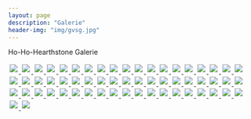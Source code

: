 ```yaml
---
layout: page
description: "Galerie"
header-img: "img/gvsg.jpg"
---
```


<script src="//ajax.googleapis.com/ajax/libs/jquery/1.11.2/jquery.min.js"></script>
<script src="../js/lightbox.min.js"></script>
<link href="../css/lightbox.css" rel="stylesheet" />

<style media="screen">
	img.thumbs {
		padding: 0.2em;
	}
</style>

<p>Ho-Ho-Hearthstone Galerie</p>

<a href="../img/hohohearthstone/hohohearthstone-1.jpg" data-lightbox="1" title="Ho-Ho-Hearthstone">
	<img src="../img/hohohearthstone/hohohearthstone-thumb-1.jpg" class="thumbs">
</a>
<a href="../img/hohohearthstone/hohohearthstone-2.jpg" data-lightbox="2" title="Ho-Ho-Hearthstone">
	<img src="../img/hohohearthstone/hohohearthstone-thumb-2.jpg" class="thumbs">
</a>
<a href="../img/hohohearthstone/hohohearthstone-3.jpg" data-lightbox="1" title="Ho-Ho-Hearthstone">
	<img src="../img/hohohearthstone/hohohearthstone-thumb-3.jpg" class="thumbs">
</a>
<a href="../img/hohohearthstone/hohohearthstone-4.jpg" data-lightbox="1" title="Ho-Ho-Hearthstone">
	<img src="../img/hohohearthstone/hohohearthstone-thumb-4.jpg" class="thumbs">
</a>
<a href="../img/hohohearthstone/hohohearthstone-5.jpg" data-lightbox="1" title="Ho-Ho-Hearthstone">
	<img src="../img/hohohearthstone/hohohearthstone-thumb-5.jpg" class="thumbs">
</a>
<a href="../img/hohohearthstone/hohohearthstone-6.jpg" data-lightbox="1" title="Ho-Ho-Hearthstone">
	<img src="../img/hohohearthstone/hohohearthstone-thumb-6.jpg" class="thumbs">
</a>
<a href="../img/hohohearthstone/hohohearthstone-7.jpg" data-lightbox="1" title="Ho-Ho-Hearthstone">
	<img src="../img/hohohearthstone/hohohearthstone-thumb-7.jpg" class="thumbs">
</a>
<a href="../img/hohohearthstone/hohohearthstone-8.jpg" data-lightbox="1" title="Ho-Ho-Hearthstone">
	<img src="../img/hohohearthstone/hohohearthstone-thumb-8.jpg" class="thumbs">
</a>
<a href="../img/hohohearthstone/hohohearthstone-9.jpg" data-lightbox="1" title="Ho-Ho-Hearthstone">
	<img src="../img/hohohearthstone/hohohearthstone-thumb-9.jpg" class="thumbs">
</a>
<a href="../img/hohohearthstone/hohohearthstone-10.jpg" data-lightbox="1" title="Ho-Ho-Hearthstone">
	<img src="../img/hohohearthstone/hohohearthstone-thumb-10.jpg" class="thumbs">
</a>
<a href="../img/hohohearthstone/hohohearthstone-11.jpg" data-lightbox="0" title="Ho-Ho-Hearthstone">
	<img src="../img/hohohearthstone/hohohearthstone-thumb-11.jpg" class="thumbs">
</a>
<a href="../img/hohohearthstone/hohohearthstone-12.jpg" data-lightbox="0" title="Ho-Ho-Hearthstone">
	<img src="../img/hohohearthstone/hohohearthstone-thumb-12.jpg" class="thumbs">
</a>
<a href="../img/hohohearthstone/hohohearthstone-13.jpg" data-lightbox="1" title="Ho-Ho-Hearthstone">
	<img src="../img/hohohearthstone/hohohearthstone-thumb-13.jpg" class="thumbs">
</a>
<a href="../img/hohohearthstone/hohohearthstone-14.jpg" data-lightbox="1" title="Ho-Ho-Hearthstone">
	<img src="../img/hohohearthstone/hohohearthstone-thumb-14.jpg" class="thumbs">
</a>
<a href="../img/hohohearthstone/hohohearthstone-15.jpg" data-lightbox="1" title="Ho-Ho-Hearthstone">
	<img src="../img/hohohearthstone/hohohearthstone-thumb-15.jpg" class="thumbs">
</a>
<a href="../img/hohohearthstone/hohohearthstone-16.jpg" data-lightbox="1" title="Ho-Ho-Hearthstone">
	<img src="../img/hohohearthstone/hohohearthstone-thumb-16.jpg" class="thumbs">
</a>
<a href="../img/hohohearthstone/hohohearthstone-17.jpg" data-lightbox="1" title="Ho-Ho-Hearthstone">
	<img src="../img/hohohearthstone/hohohearthstone-thumb-17.jpg" class="thumbs">
</a>
<a href="../img/hohohearthstone/hohohearthstone-18.jpg" data-lightbox="1" title="Ho-Ho-Hearthstone">
	<img src="../img/hohohearthstone/hohohearthstone-thumb-18.jpg" class="thumbs">
</a>
<a href="../img/hohohearthstone/hohohearthstone-19.jpg" data-lightbox="1" title="Ho-Ho-Hearthstone">
	<img src="../img/hohohearthstone/hohohearthstone-thumb-19.jpg" class="thumbs">
</a>
<a href="../img/hohohearthstone/hohohearthstone-20.jpg" data-lightbox="1" title="Ho-Ho-Hearthstone">
	<img src="../img/hohohearthstone/hohohearthstone-thumb-20.jpg" class="thumbs">
</a>
<a href="../img/hohohearthstone/hohohearthstone-21.jpg" data-lightbox="1" title="Ho-Ho-Hearthstone">
	<img src="../img/hohohearthstone/hohohearthstone-thumb-21.jpg" class="thumbs">
</a>
<a href="../img/hohohearthstone/hohohearthstone-22.jpg" data-lightbox="2" title="Ho-Ho-Hearthstone">
	<img src="../img/hohohearthstone/hohohearthstone-thumb-22.jpg" class="thumbs">
</a>
<a href="../img/hohohearthstone/hohohearthstone-23.jpg" data-lightbox="1" title="Ho-Ho-Hearthstone">
	<img src="../img/hohohearthstone/hohohearthstone-thumb-23.jpg" class="thumbs">
</a>
<a href="../img/hohohearthstone/hohohearthstone-24.jpg" data-lightbox="1" title="Ho-Ho-Hearthstone">
	<img src="../img/hohohearthstone/hohohearthstone-thumb-24.jpg" class="thumbs">
</a>
<a href="../img/hohohearthstone/hohohearthstone-25.jpg" data-lightbox="1" title="Ho-Ho-Hearthstone">
	<img src="../img/hohohearthstone/hohohearthstone-thumb-25.jpg" class="thumbs">
</a>
<a href="../img/hohohearthstone/hohohearthstone-26.jpg" data-lightbox="1" title="Ho-Ho-Hearthstone">
	<img src="../img/hohohearthstone/hohohearthstone-thumb-26.jpg" class="thumbs">
</a>
<a href="../img/hohohearthstone/hohohearthstone-27.jpg" data-lightbox="1" title="Ho-Ho-Hearthstone">
	<img src="../img/hohohearthstone/hohohearthstone-thumb-27.jpg" class="thumbs">
</a>
<a href="../img/hohohearthstone/hohohearthstone-28.jpg" data-lightbox="1" title="Ho-Ho-Hearthstone">
	<img src="../img/hohohearthstone/hohohearthstone-thumb-28.jpg" class="thumbs">
</a>
<a href="../img/hohohearthstone/hohohearthstone-29.jpg" data-lightbox="1" title="Ho-Ho-Hearthstone">
	<img src="../img/hohohearthstone/hohohearthstone-thumb-29.jpg" class="thumbs">
</a>
<a href="../img/hohohearthstone/hohohearthstone-30.jpg" data-lightbox="1" title="Ho-Ho-Hearthstone">
	<img src="../img/hohohearthstone/hohohearthstone-thumb-30.jpg" class="thumbs">
</a>
<a href="../img/hohohearthstone/hohohearthstone-31.jpg" data-lightbox="1" title="Ho-Ho-Hearthstone">
	<img src="../img/hohohearthstone/hohohearthstone-thumb-31.jpg" class="thumbs">
</a>
<a href="../img/hohohearthstone/hohohearthstone-32.jpg" data-lightbox="2" title="Ho-Ho-Hearthstone">
	<img src="../img/hohohearthstone/hohohearthstone-thumb-32.jpg" class="thumbs">
</a>
<a href="../img/hohohearthstone/hohohearthstone-33.jpg" data-lightbox="1" title="Ho-Ho-Hearthstone">
	<img src="../img/hohohearthstone/hohohearthstone-thumb-33.jpg" class="thumbs">
</a>
<a href="../img/hohohearthstone/hohohearthstone-34.jpg" data-lightbox="1" title="Ho-Ho-Hearthstone">
	<img src="../img/hohohearthstone/hohohearthstone-thumb-34.jpg" class="thumbs">
</a>
<a href="../img/hohohearthstone/hohohearthstone-35.jpg" data-lightbox="1" title="Ho-Ho-Hearthstone">
	<img src="../img/hohohearthstone/hohohearthstone-thumb-35.jpg" class="thumbs">
</a>
<a href="../img/hohohearthstone/hohohearthstone-36.jpg" data-lightbox="1" title="Ho-Ho-Hearthstone">
	<img src="../img/hohohearthstone/hohohearthstone-thumb-36.jpg" class="thumbs">
</a>
<a href="../img/hohohearthstone/hohohearthstone-37.jpg" data-lightbox="1" title="Ho-Ho-Hearthstone">
	<img src="../img/hohohearthstone/hohohearthstone-thumb-37.jpg" class="thumbs">
</a>
<a href="../img/hohohearthstone/hohohearthstone-38.jpg" data-lightbox="1" title="Ho-Ho-Hearthstone">
	<img src="../img/hohohearthstone/hohohearthstone-thumb-38.jpg" class="thumbs">
</a>
<a href="../img/hohohearthstone/hohohearthstone-39.jpg" data-lightbox="1" title="Ho-Ho-Hearthstone">
	<img src="../img/hohohearthstone/hohohearthstone-thumb-39.jpg" class="thumbs">
</a>
<a href="../img/hohohearthstone/hohohearthstone-40.jpg" data-lightbox="1" title="Ho-Ho-Hearthstone">
	<img src="../img/hohohearthstone/hohohearthstone-thumb-40.jpg" class="thumbs">
</a>
<a href="../img/hohohearthstone/hohohearthstone-41.jpg" data-lightbox="1" title="Ho-Ho-Hearthstone">
	<img src="../img/hohohearthstone/hohohearthstone-thumb-41.jpg" class="thumbs">
</a>
<a href="../img/hohohearthstone/hohohearthstone-42.jpg" data-lightbox="2" title="Ho-Ho-Hearthstone">
	<img src="../img/hohohearthstone/hohohearthstone-thumb-42.jpg" class="thumbs">
</a>
<a href="../img/hohohearthstone/hohohearthstone-43.jpg" data-lightbox="1" title="Ho-Ho-Hearthstone">
	<img src="../img/hohohearthstone/hohohearthstone-thumb-43.jpg" class="thumbs">
</a>
<a href="../img/hohohearthstone/hohohearthstone-44.jpg" data-lightbox="1" title="Ho-Ho-Hearthstone">
	<img src="../img/hohohearthstone/hohohearthstone-thumb-44.jpg" class="thumbs">
</a>
<a href="../img/hohohearthstone/hohohearthstone-45.jpg" data-lightbox="1" title="Ho-Ho-Hearthstone">
	<img src="../img/hohohearthstone/hohohearthstone-thumb-45.jpg" class="thumbs">
</a>
<a href="../img/hohohearthstone/hohohearthstone-46.jpg" data-lightbox="1" title="Ho-Ho-Hearthstone">
	<img src="../img/hohohearthstone/hohohearthstone-thumb-46.jpg" class="thumbs">
</a>
<a href="../img/hohohearthstone/hohohearthstone-47.jpg" data-lightbox="1" title="Ho-Ho-Hearthstone">
	<img src="../img/hohohearthstone/hohohearthstone-thumb-47.jpg" class="thumbs">
</a>
<a href="../img/hohohearthstone/hohohearthstone-48.jpg" data-lightbox="1" title="Ho-Ho-Hearthstone">
	<img src="../img/hohohearthstone/hohohearthstone-thumb-48.jpg" class="thumbs">
</a>
<a href="../img/hohohearthstone/hohohearthstone-49.jpg" data-lightbox="1" title="Ho-Ho-Hearthstone">
	<img src="../img/hohohearthstone/hohohearthstone-thumb-49.jpg" class="thumbs">
</a>
<a href="../img/hohohearthstone/hohohearthstone-50.jpg" data-lightbox="1" title="Ho-Ho-Hearthstone">
	<img src="../img/hohohearthstone/hohohearthstone-thumb-50.jpg" class="thumbs">
</a>
<a href="../img/hohohearthstone/hohohearthstone-51.jpg" data-lightbox="1" title="Ho-Ho-Hearthstone">
	<img src="../img/hohohearthstone/hohohearthstone-thumb-51.jpg" class="thumbs">
</a>
<a href="../img/hohohearthstone/hohohearthstone-52.jpg" data-lightbox="2" title="Ho-Ho-Hearthstone">
	<img src="../img/hohohearthstone/hohohearthstone-thumb-52.jpg" class="thumbs">
</a>
<a href="../img/hohohearthstone/hohohearthstone-53.jpg" data-lightbox="1" title="Ho-Ho-Hearthstone">
	<img src="../img/hohohearthstone/hohohearthstone-thumb-53.jpg" class="thumbs">
</a>
<a href="../img/hohohearthstone/hohohearthstone-54.jpg" data-lightbox="1" title="Ho-Ho-Hearthstone">
	<img src="../img/hohohearthstone/hohohearthstone-thumb-54.jpg" class="thumbs">
</a>
<a href="../img/hohohearthstone/hohohearthstone-55.jpg" data-lightbox="1" title="Ho-Ho-Hearthstone">
	<img src="../img/hohohearthstone/hohohearthstone-thumb-55.jpg" class="thumbs">
</a>
<a href="../img/hohohearthstone/hohohearthstone-56.jpg" data-lightbox="1" title="Ho-Ho-Hearthstone">
	<img src="../img/hohohearthstone/hohohearthstone-thumb-56.jpg" class="thumbs">
</a>
<a href="../img/hohohearthstone/hohohearthstone-57.jpg" data-lightbox="1" title="Ho-Ho-Hearthstone">
	<img src="../img/hohohearthstone/hohohearthstone-thumb-57.jpg" class="thumbs">
</a>
<a href="../img/hohohearthstone/hohohearthstone-58.jpg" data-lightbox="1" title="Ho-Ho-Hearthstone">
	<img src="../img/hohohearthstone/hohohearthstone-thumb-58.jpg" class="thumbs">
</a>
<a href="../img/hohohearthstone/hohohearthstone-59.jpg" data-lightbox="1" title="Ho-Ho-Hearthstone">
	<img src="../img/hohohearthstone/hohohearthstone-thumb-59.jpg" class="thumbs">
</a>

